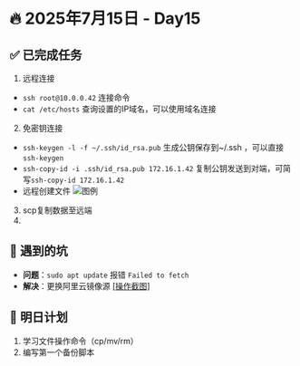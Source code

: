 # 🔥 2025年7月15日 - Day15 
## ✅ 已完成任务
1. 远程连接
* `ssh root@10.0.0.42` 连接命令
* `cat /etc/hosts` 查询设置的IP域名，可以使用域名连接
2. 免密钥连接
* `ssh-keygen -l -f ~/.ssh/id_rsa.pub` 生成公钥保存到~/.ssh ，可以直接`ssh-keygen`
* `ssh-copy-id -i .ssh/id_rsa.pub 172.16.1.42` 复制公钥发送到对端，可简写`ssh-copy-id 172.16.1.42`
* 远程创建文件 ![图例](https://github.com/YJUNO6/cloud-devops-learning/blob/main/0_%E6%88%90%E9%95%BF%E6%97%A5%E8%AE%B0/2025715_Day15_ssh/screenshot/%E5%B1%8F%E5%B9%95%E6%88%AA%E5%9B%BE%202025-07-19%20182255132918.png)
3. scp复制数据至远端
4. 

## 🐞 遇到的坑
- **问题**：`sudo apt update` 报错 `Failed to fetch`
- **解决**：更换阿里云镜像源 [[操作截图]](screenshot/apt-error-fix.png)

## 📌 明日计划
1. 学习文件操作命令（cp/mv/rm）
2. 编写第一个备份脚本

